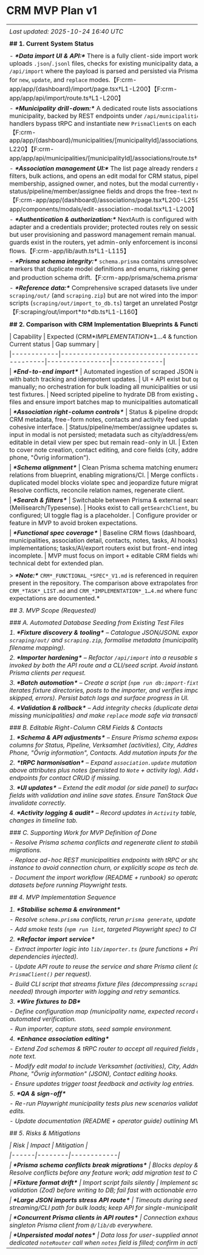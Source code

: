 # CRM MVP Plan v1

|                                                              |
| ------------------------------------------------------------ |
|                                                              |
| *_Last updated: 2025-10-24 16:40 UTC_*                       |
|                                                              |
| **## 1. Current System Status**                              |
|                                                              |
| - ***\*Data import UI & API:\**** There is a fully client-side import workflow that uploads `.json`/`.jsonl` files, checks for existing municipality data, and POSTs to `/api/import` where the payload is parsed and persisted via Prisma with support for `new`, `update`, and `replace` modes.【F:crm-app/app/(dashboard)/import/page.tsx†L1-L200】【F:crm-app/app/api/import/route.ts†L1-L200】 |
| - ***\*Municipality drill-down:\**** A dedicated route lists associations per municipality, backed by REST endpoints under `/api/municipalities`. The handlers bypass tRPC and instantiate new `PrismaClient`s on each request.【F:crm-app/app/(dashboard)/municipalities/[municipalityId]/associations/page.tsx†L1-L220】【F:crm-app/app/api/municipalities/[municipalityId]/associations/route.ts†L1-L48】 |
| - ***\*Association management UI:\**** The list page already renders advanced filters, bulk actions, and opens an edit modal for CRM status, pipeline, membership, assigned owner, and notes, but the modal currently only persists status/pipeline/member/assignee fields and drops the free-text note on submit.【F:crm-app/app/(dashboard)/associations/page.tsx†L200-L259】【F:crm-app/components/modals/edit-association-modal.tsx†L1-L200】 |
| - ***\*Authentication & authorization:\**** NextAuth is configured with a Prisma adapter and a credentials provider; protected routes rely on session presence but user provisioning and password management remain manual. Role-based guards exist in the routers, yet admin-only enforcement is inconsistent in UI flows.【F:crm-app/lib/auth.ts†L1-L115】 |
| - ***\*Prisma schema integrity:\**** `schema.prisma` contains unresolved merge markers that duplicate model definitions and enums, risking generator failure and production schema drift.【F:crm-app/prisma/schema.prisma†L37-L200】 |
| - ***\*Reference data:\**** Comprehensive scraped datasets live under `scraping/out/` (and `scraping.zip`) but are not wired into the import UI; ad-hoc scripts (`scraping/out/import_to_db.ts`) target an unrelated Postgres schema.【F:scraping/out/import*_to_*db.ts†L1-L160】 |
|                                                              |
| **## 2. Comparison with CRM Implementation Blueprints & Functional Spec** |
|                                                              |
| \| Capability \| Expected (CRM*_IMPLEMENTATION_*1…4 & functional spec) \| Current status \| Gap summary \| |
| \|------------\|------------------------------------------------------\|----------------\|-------------\| |
| \| ***\*End-to-end import\**** \| Automated ingestion of scraped JSON into MySQL with batch tracking and idempotent updates. \| UI + API exist but operate manually; no orchestration for bulk loading all municipalities or using bundled test fixtures. \| Need scripted pipeline to hydrate DB from existing JSON test files and ensure import batches map to municipalities automatically. |
| \| ***\*Association right-column controls\**** \| Status & pipeline dropdowns, editable CRM metadata, free-form notes, contacts and activity feed updates in one cohesive interface. \| Status/pipeline/member/assignee updates succeed; note input in modal is not persisted; metadata such as city/address/email must be editable in detail view per spec but remain read-only in UI. \| Extend API & forms to cover note creation, contact editing, and core fields (city, address, email, phone, "Övrig information"). |
| \| ***\*Schema alignment\**** \| Clean Prisma schema matching enumerations and relations from blueprint, enabling migrations/CI. \| Merge conflicts and duplicated model blocks violate spec and jeopardize future migrations. \| Resolve conflicts, reconcile relation names, regenerate client. |
| \| ***\*Search & filters\**** \| Switchable between Prisma & external search (Meilisearch/Typesense). \| Hooks exist to call `getSearchClient`, but no provider configured; UI toggle flag is a placeholder. \| Configure provider or disable feature in MVP to avoid broken expectations. |
| \| ***\*Functional spec coverage\**** \| Baseline CRM flows (dashboard, municipalities, association detail, contacts, notes, tasks, AI hooks). \| Partial implementations; tasks/AI/export routers exist but front-end integration incomplete. \| MVP must focus on import + editable CRM fields while capturing technical debt for extended plan. |
|                                                              |
| > ***\*Note:\**** `CRM*_FUNCTIONAL_*SPEC*_V1.md` is referenced in requirements but not present in the repository. The comparison above extrapolates from `CRM_*TASK*_LIST.md` and `CRM_*IMPLEMENTATION*_1…4.md` where functional expectations are documented.* |
|                                                              |
| *## 3. MVP Scope (Requested)*                                |
|                                                              |
| *### A. Automated Database Seeding from Existing Test Files* |
| *1.* ***\*Fixture discovery & tooling\**** *– Catalogue JSON/JSONL exports under `scraping/out/` and `scraping.zip`, formalise metadata (municipality name ↔ filename mapping).* |
| *2.* ***\*Importer hardening\**** *– Refactor `/api/import` into a reusable service invoked by both the API route and a CLI/seed script. Avoid instantiating multiple Prisma clients per request.* |
| *3.* ***\*Batch automation\**** *– Create a script (`npm run db:import-fixtures`) that iterates fixture directories, posts to the importer, and verifies import stats (total, skipped, errors). Persist batch logs and surface progress in UI.* |
| *4.* ***\*Validation & rollback\**** *– Add integrity checks (duplicate detail URLs, missing municipalities) and make `replace` mode safe via transactions.* |
|                                                              |
| *### B. Editable Right-Column CRM Fields & Contacts*         |
| *1.* ***\*Schema & API adjustments\**** *– Ensure Prisma schema exposes nullable columns for Status, Pipeline, Verksamhet (activities), City, Address, Email, Phone, "Övrig information", Contacts. Add mutation inputs for these fields.* |
| *2.* ***\*tRPC harmonisation\**** *– Expand `association.update` mutation to accept the above attributes plus notes (persisted to `Note` + activity log). Add dedicated endpoints for contact CRUD if missing.* |
| *3.* ***\*UI updates\**** *– Extend the edit modal (or side panel) to surface requested fields with validation and inline save states. Ensure TanStack Query caches invalidate correctly.* |
| *4.* ***\*Activity logging & audit\**** *– Record updates in `Activity` table, showing changes in timeline tab.* |
|                                                              |
| *### C. Supporting Work for MVP Definition of Done*          |
| *- Resolve Prisma schema conflicts and regenerate client to stabilise migrations.* |
| *- Replace ad-hoc REST municipalities endpoints with tRPC or shared Prisma instance to avoid connection churn, or explicitly scope as tech debt if deferred.* |
| *- Document the import workflow (README + runbook) so operators can load datasets before running Playwright tests.* |
|                                                              |
| *## 4. MVP Implementation Sequence*                          |
|                                                              |
| *1.* ***\*Stabilise schema & environment\****                |
| *- Resolve `schema.prisma` conflicts, rerun `prisma generate`, update migrations.* |
| *- Add smoke tests (`npm run lint`, targeted Playwright spec) to CI checklist.* |
| *2.* ***\*Refactor import service\****                       |
| *- Extract importer logic into `lib/importer.ts` (pure functions + Prisma dependencies injected).* |
| *- Update API route to reuse the service and share Prisma client (avoid new `PrismaClient()` per request).* |
| *- Build CLI script that streams fixture files (decompressing `scraping.zip` as needed) through importer with logging and retry semantics.* |
| *3.* ***\*Wire fixtures to DB\****                           |
| *- Define configuration map (municipality name, expected record counts) for automated verification.* |
| *- Run importer, capture stats, seed sample environment.*    |
| *4.* ***\*Enhance association editing\****                   |
| *- Extend Zod schemas & tRPC router to accept all required fields plus optional note text.* |
| *- Modify edit modal to include Verksamhet (activities), City, Address, Email, Phone, "Övrig information" (JSON), Contact editing hooks.* |
| *- Ensure updates trigger toast feedback and activity log entries.* |
| *5.* ***\*QA & sign-off\****                                 |
| *- Re-run Playwright municipality tests plus new scenarios validating inline edits.* |
| *- Update documentation (README + operator guide) outlining MVP flows.* |
|                                                              |
| *## 5. Risks & Mitigations*                                  |
|                                                              |
| *\| Risk \| Impact \| Mitigation \|*                         |
| *\|------\|--------\|------------\|*                         |
| *\|* ***\*Prisma schema conflicts break migrations\**** *\| Blocks deploy & importer \| Resolve conflicts before any feature work; add migration test to CI.* |
| *\|* ***\*Fixture format drift\**** *\| Import script fails silently \| Implement schema validation (Zod) before writing to DB; fail fast with actionable errors.* |
| *\|* ***\*Large JSON imports stress API route\**** *\| Timeouts during seeding \| Use streaming/CLI path for bulk loads; keep API for single-municipality updates.* |
| *\|* ***\*Concurrent Prisma clients in API routes\**** *\| Connection exhaustion \| Reuse singleton Prisma client from `@/lib/db` everywhere.* |
| *\|* ***\*Unpersisted modal notes\**** *\| Data loss for user-supplied annotations \| Add dedicated `noteRouter` call when `notes` field is filled; confirm in activity feed.* |